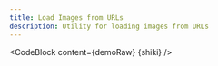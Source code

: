 ```yaml
---
title: Load Images from URLs
description: Utility for loading images from URLs
---
```


<script lang="ts">
  import Demo from "./Images.svelte";
  import demoRaw from "./Images.svelte?raw";
  import CodeBlock from "../../CodeBlock.svelte";
    let { shiki } = $props();
</script>

<Demo />

<CodeBlock content={demoRaw} {shiki} />
